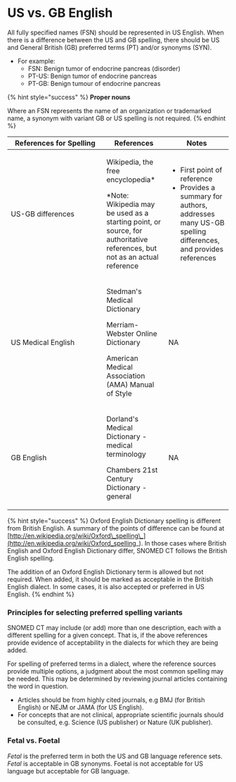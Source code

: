 # US vs. GB English

All fully specified names (FSN) should be represented in US English. When there is a difference between the US and GB spelling, there should be US and General British (GB) preferred terms (PT) and/or synonyms (SYN). &#x20;

* For example:
  * FSN: Benign tumor of endocrine pancreas (disorder)
  * PT-US: Benign tumor of endocrine pancreas
  * PT-GB: Benign tumour of endocrine pancreas

{% hint style="success" %}
**Proper nouns**

Where an FSN represents the name of an organization or trademarked name, a synonym with variant GB or US spelling is not required.
{% endhint %}

<table><thead><tr><th width="201.65625">References for Spelling</th><th>References</th><th>Notes</th></tr></thead><tbody><tr><td>US-GB differences</td><td><p>Wikipedia, the free encyclopedia*</p><p>*Note: Wikipedia may be used as a starting point, or source, for authoritative references, but not as an actual reference</p></td><td><ul><li>First point of reference</li><li>Provides a summary for authors, addresses many US-GB spelling differences, and provides references</li></ul></td></tr><tr><td>US Medical English</td><td><p>Stedman's Medical Dictionary</p><p>Merriam-Webster Online Dictionary</p><p>American Medical Association (AMA) Manual of Style</p></td><td>NA</td></tr><tr><td>GB English</td><td><p>Dorland's Medical Dictionary - medical terminology</p><p>Chambers 21st Century Dictionary - general</p></td><td>NA</td></tr></tbody></table>

{% hint style="success" %}
Oxford English Dictionary spelling is different from British English. A summary of the points of difference can be found at [http://en.wikipedia.org/wiki/Oxford\_spelling\_](http://en.wikipedia.org/wiki/Oxford_spelling_). In those cases where British English and Oxford English Dictionary differ, SNOMED CT follows the British English spelling.

The addition of an Oxford English Dictionary term is allowed but not required. When added, it should be marked as acceptable in the British English dialect. In some cases, it is also accepted or preferred in US English.
{% endhint %}

### Principles for selecting preferred spelling variants <a href="#principles-for-selecting-preferred-spelling-variants" id="principles-for-selecting-preferred-spelling-variants"></a>

SNOMED CT may include (or add) more than one description, each with a different spelling for a given concept. That is, if the above references provide evidence of acceptability in the dialects for which they are being added.

For spelling of preferred terms in a dialect, where the reference sources provide multiple options, a judgment about the most common spelling may be needed. This may be determined by reviewing journal articles containing the word in question.

* Articles should be from highly cited journals, e.g BMJ (for British English) or NEJM or JAMA (for US English).&#x20;
* For concepts that are not clinical, appropriate scientific journals should be consulted, e.g. Science (US publisher) or Nature (UK publisher).

### Fetal vs. Foetal <a href="#fetal-vs.-foetal" id="fetal-vs.-foetal"></a>

_Fetal_ is the preferred term in both the US and GB language reference sets.  _Fetal_ is acceptable in GB synonyms.  Foetal is not acceptable for US language but acceptable for GB language. &#x20;
